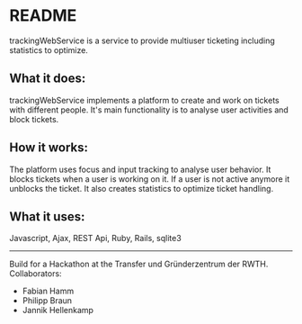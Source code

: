 # README

trackingWebService is a service to provide multiuser ticketing including statistics to optimize.

## What it does:

trackingWebService implements a platform to create and work on tickets with different people. It's main functionality is to analyse user activities and block tickets.

## How it works:

The platform uses focus and input tracking to analyse user behavior. It blocks tickets when a user is working on it.
If a user is not active anymore it unblocks the ticket.
It also creates statistics to optimize ticket handling.

## What it uses:

Javascript, Ajax, REST Api, Ruby, Rails, sqlite3

--------------------

Build for a Hackathon at the Transfer und Gründerzentrum der RWTH.
Collaborators:

- Fabian Hamm
- Philipp Braun
- Jannik Hellenkamp
